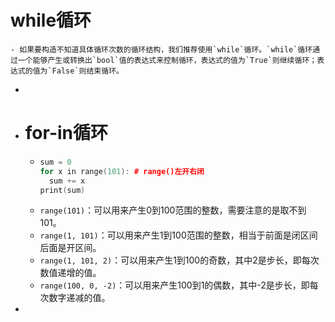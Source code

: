 # while循环
	- 如果要构造不知道具体循环次数的循环结构，我们推荐使用`while`循环。`while`循环通过一个能够产生或转换出`bool`值的表达式来控制循环，表达式的值为`True`则继续循环；表达式的值为`False`则结束循环。
-
- # for-in循环
	- ```cpp
	  sum = 0
	  for x in range(101): # range()左开右闭
	  	sum += x
	  print(sum)
	  ```
	- `range(101)`：可以用来产生0到100范围的整数，需要注意的是取不到101。
	- `range(1, 101)`：可以用来产生1到100范围的整数，相当于前面是闭区间后面是开区间。
	- `range(1, 101, 2)`：可以用来产生1到100的奇数，其中2是步长，即每次数值递增的值。
	- `range(100, 0, -2)`：可以用来产生100到1的偶数，其中-2是步长，即每次数字递减的值。
-